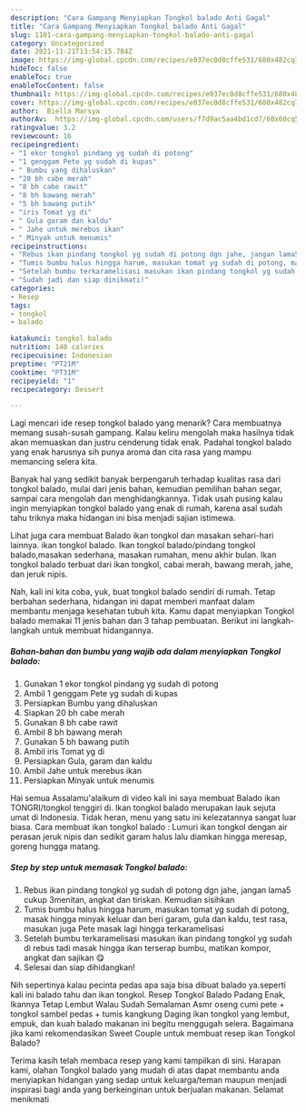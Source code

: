```yaml
---
description: "Cara Gampang Menyiapkan Tongkol balado Anti Gagal"
title: "Cara Gampang Menyiapkan Tongkol balado Anti Gagal"
slug: 1101-cara-gampang-menyiapkan-tongkol-balado-anti-gagal
category: Uncategorized
date: 2021-11-21T13:54:15.784Z
image: https://img-global.cpcdn.com/recipes/e037ec0d8cffe531/680x482cq70/tongkol-balado-foto-resep-utama.jpg
hideToc: false
enableToc: true
enableTocContent: false
thumbnail: https://img-global.cpcdn.com/recipes/e037ec0d8cffe531/680x482cq70/tongkol-balado-foto-resep-utama.jpg
cover: https://img-global.cpcdn.com/recipes/e037ec0d8cffe531/680x482cq70/tongkol-balado-foto-resep-utama.jpg
author:  Biella Marsya
authorAv:  https://img-global.cpcdn.com/users/f7d9ac5aa4bd1cd7/60x60cq50/avatar.jpg
ratingvalue: 3.2
reviewcount: 16
recipeingredient:
- "1 ekor tongkol pindang yg sudah di potong"
- "1 genggam Pete yg sudah di kupas"
- " Bumbu yang dihaluskan"
- "20 bh cabe merah"
- "8 bh cabe rawit"
- "8 bh bawang merah"
- "5 bh bawang putih"
- "iris Tomat yg di"
- " Gula garam dan kaldu"
- " Jahe untuk merebus ikan"
- " Minyak untuk menumis"
recipeinstructions:
- "Rebus ikan pindang tongkol yg sudah di potong dgn jahe, jangan lama5 cukup 3menitan, angkat dan tiriskan. Kemudian sisihkan"
- "Tumis bumbu halus hingga harum, masukan tomat yg sudah di potong, masak hingga minyak keluar dan beri garam, gula dan kaldu, test rasa, masukan juga Pete masak lagi hingga terkaramelisasi"
- "Setelah bumbu terkaramelisasi masukan ikan pindang tongkol yg sudah di rebus tadi masak hingga ikan terserap bumbu, matikan kompor, angkat dan sajikan 😋"
- "Sudah jadi dan siap dinikmati!"
categories:
- Resep
tags:
- tongkol
- balado

katakunci: tongkol balado 
nutrition: 140 calories
recipecuisine: Indonesian
preptime: "PT21M"
cooktime: "PT31M"
recipeyield: "1"
recipecategory: Dessert

---
```



Lagi mencari ide resep tongkol balado yang menarik? Cara membuatnya memang susah-susah gampang. Kalau keliru mengolah maka hasilnya tidak akan memuaskan dan justru cenderung tidak enak. Padahal tongkol balado yang enak harusnya sih punya aroma dan cita rasa yang mampu memancing selera kita.


Banyak hal yang sedikit banyak berpengaruh terhadap kualitas rasa dari tongkol balado, mulai dari jenis bahan, kemudian pemilihan bahan segar, sampai cara mengolah dan menghidangkannya. Tidak usah pusing kalau ingin menyiapkan tongkol balado yang enak di rumah, karena asal sudah tahu triknya maka hidangan ini bisa menjadi sajian istimewa.

Lihat juga cara membuat Balado ikan tongkol dan masakan sehari-hari lainnya. ikan tongkol balado. Ikan tongkol balado/pindang tongkol balado,masakan sederhana, masakan rumahan, menu akhir bulan. Ikan tongkol balado terbuat dari ikan tongkol, cabai merah, bawang merah, jahe, dan jeruk nipis.


Nah, kali ini kita coba, yuk, buat tongkol balado sendiri di rumah. Tetap berbahan sederhana, hidangan ini dapat memberi manfaat dalam membantu menjaga kesehatan tubuh kita. Kamu dapat menyiapkan Tongkol balado memakai 11 jenis bahan dan 3 tahap pembuatan. Berikut ini langkah-langkah untuk membuat hidangannya.

<!--inarticleads1-->

##### Bahan-bahan dan bumbu yang wajib ada dalam menyiapkan Tongkol balado:

1. Gunakan 1 ekor tongkol pindang yg sudah di potong
1. Ambil 1 genggam Pete yg sudah di kupas
1. Persiapkan  Bumbu yang dihaluskan
1. Siapkan 20 bh cabe merah
1. Gunakan 8 bh cabe rawit
1. Ambil 8 bh bawang merah
1. Gunakan 5 bh bawang putih
1. Ambil iris Tomat yg di
1. Persiapkan  Gula, garam dan kaldu
1. Ambil  Jahe untuk merebus ikan
1. Persiapkan  Minyak untuk menumis


Hai semua Assalamu&#39;alaikum di video kali ini saya membuat Balado ikan TONGRI/tongkol tenggiri di. Ikan tongkol balado merupakan lauk sejuta umat di Indonesia. Tidak heran, menu yang satu ini kelezatannya sangat luar biasa. Cara membuat ikan tongkol balado : Lumuri ikan tongkol dengan air perasan jeruk nipis dan sedikit garam halus lalu diamkan hingga meresap, goreng hungga matang. 

<!--inarticleads2-->

##### Step by step untuk memasak Tongkol balado:

1. Rebus ikan pindang tongkol yg sudah di potong dgn jahe, jangan lama5 cukup 3menitan, angkat dan tiriskan. Kemudian sisihkan
1. Tumis bumbu halus hingga harum, masukan tomat yg sudah di potong, masak hingga minyak keluar dan beri garam, gula dan kaldu, test rasa, masukan juga Pete masak lagi hingga terkaramelisasi
1. Setelah bumbu terkaramelisasi masukan ikan pindang tongkol yg sudah di rebus tadi masak hingga ikan terserap bumbu, matikan kompor, angkat dan sajikan 😋
1. Selesai dan siap dihidangkan!

Nih sepertinya kalau pecinta pedas apa saja bisa dibuat balado ya.seperti kali ini balado tahu dan ikan tongkol. Resep Tongkol Balado Padang Enak, Ikannya Tetap Lembut Walau Sudah Semalaman Asmr oseng cumi pete + tongkol sambel pedas + tumis kangkung Daging ikan tongkol yang lembut, empuk, dan kuah balado makanan ini begitu menggugah selera. Bagaimana jika kami rekomendasikan Sweet Couple untuk membuat resep ikan Tongkol Balado? 

Terima kasih telah membaca resep yang kami tampilkan di sini. Harapan kami, olahan Tongkol balado yang mudah di atas dapat membantu anda menyiapkan hidangan yang sedap untuk keluarga/teman maupun menjadi inspirasi bagi anda yang berkeinginan untuk berjualan makanan. Selamat menikmati
